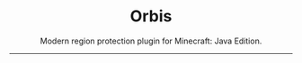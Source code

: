 <div align="center">

# Orbis
<p>Modern region protection plugin for Minecraft: Java Edition.</p>
<hr>

</div>

